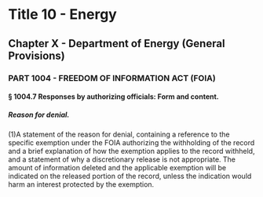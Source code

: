 
# Title 10 - Energy
## Chapter X - Department of Energy (General Provisions)
### PART 1004 - FREEDOM OF INFORMATION ACT (FOIA)
#### § 1004.7 Responses by authorizing officials: Form and content.
##### Reason for denial.

(1)A statement of the reason for denial, containing a reference to the specific exemption under the FOIA authorizing the withholding of the record and a brief explanation of how the exemption applies to the record withheld, and a statement of why a discretionary release is not appropriate. The amount of information deleted and the applicable exemption will be indicated on the released portion of the record, unless the indication would harm an interest protected by the exemption.
